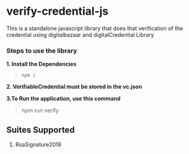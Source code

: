 # verify-credential-js

This is a standalone javascript library that does that verification of the credential using digitalbazaar and digitalCredential Library

### Steps to use the library


**1. Install the Dependencies**
> `npm i`


**2. VerifiableCredential must be stored in the vc.json**


**3.To Run the application, use this command**

> npm run verify



## Suites Supported

1. RsaSignature2018
